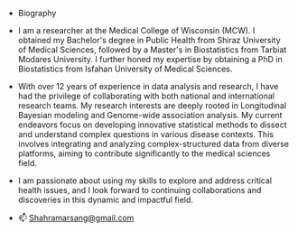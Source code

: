 - Biography
- I am a researcher at the Medical College of Wisconsin (MCW). I obtained my Bachelor's degree in Public Health from Shiraz University of Medical Sciences, followed by a Master's in Biostatistics from Tarbiat Modares University. I further honed my expertise by obtaining a PhD in Biostatistics from Isfahan University of Medical Sciences.
- With over 12 years of experience in data analysis and research, I have had the privilege of collaborating with both national and international research teams. My research interests are deeply rooted in Longitudinal Bayesian modeling and Genome-wide association analysis. My current endeavors focus on developing innovative statistical methods to dissect and understand complex questions in various disease contexts. This involves integrating and analyzing complex-structured data from diverse platforms, aiming to contribute significantly to the medical sciences field.
- I am passionate about using my skills to explore and address critical health issues, and I look forward to continuing collaborations and discoveries in this dynamic and impactful field.

- 📫 Shahramarsang@gmail.com

<!---
arsangjang/arsangjang is a ✨ special ✨ repository because its `README.md` (this file) appears on your GitHub profile.
You can click the Preview link to take a look at your changes.
--->
